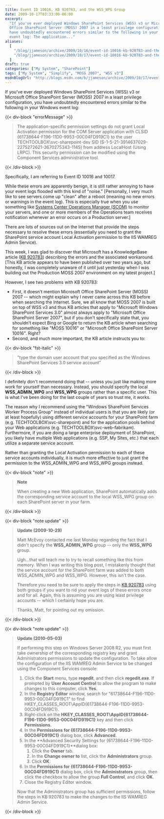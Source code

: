 ```yaml
---
title: Event ID 10016, KB 920783, and the WSS_WPG Group
date: 2009-10-17T03:33:00-06:00
excerpt:
  "If you've ever deployed Windows SharePoint Services (WSS) v3 or Microsoft
  Office SharePoint Server (MOSS) 2007 in a least privilege configuration, you
  have undoubtedly encountered errors similar to the following in your Windows
  event log: The application..."
aliases:
  [
    "/blog/jjameson/archive/2009/10/16/event-id-10016-kb-920783-and-the-wss-wpg-group.aspx",
    "/blog/jjameson/archive/2009/10/17/event-id-10016-kb-920783-and-the-wss-wpg-group.aspx",
  ]
draft: true
categories: ["My System", "SharePoint"]
tags: ["My System", "Simplify", "MOSS 2007", "WSS v3"]
msdnBlogUrl: "http://blogs.msdn.com/b/jjameson/archive/2009/10/17/event-id-10016-kb-920783-and-the-wss-wpg-group.aspx"
---
```


If you've ever deployed Windows SharePoint Services (WSS) v3 or Microsoft Office
SharePoint Server (MOSS) 2007 in a least privilege configuration, you have
undoubtedly encountered errors similar to the following in your Windows event
log:

{{< div-block "errorMessage" >}}

> The application-specific permission settings do not grant Local Activation
> permission for the COM Server application with CLSID
> {61738644-F196-11D0-9953-00C04FD919C1} to the user
> TECHTOOLBOX\svc-sharepoint-dev SID
> (S-1-5-21-3914637029-2275272621-3670275343-1145) from address LocalHost (Using
> LRPC). This security permission can be modified using the Component Services
> administrative tool.

{{< /div-block >}}

Specifically, I am referring to Event ID 10016 and 10017.

While these errors are apparently benign, it is still rather annoying to have
your event logs flooded with this kind of "noise."
[Personally, I very much like to see servers come up "clean" after a reboot (meaning no new errors or warnings in the event log). This is especially true when you use something like [Systems Center Operations Manager (SCOM)](http://www.microsoft.com/systemcenter/operationsmanager/en/us/default.aspx)
to monitor your servers, and one or more members of the Operations team receives
notification whenever an error occurs on a Production server.]

There are lots of sources out on the Internet that provide the steps necessary
to resolve these errors (essentially you need to grant the SharePoint service
account Local Activation permission to the IIS WAMREG Admin Service).

This week, I was glad to discover that Microsoft has a KnowledgeBase article
([KB 920783](http://support.microsoft.com/kb/920783)) describing the errors and
the associated workaround. [This KB article appears to have been published over
two years ago, but honestly, I was completely unaware of it until just yesterday
when I was building out the Production MOSS 2007 environment on my latest
project.]

However, I see two problems with KB 920783:

- First, it doesn't mention Microsoft Office SharePoint Server (MOSS) 2007 --
  which might explain why I never came across this KB before when searching the
  Internet. Sure, we all know that MOSS 2007 is built on top of WSS v3 and thus
  KB articles that apply to "Microsoft Windows SharePoint Services 3.0" almost
  always apply to "Microsoft Office SharePoint Server 2007", but if you don't
  specifically state that, you shouldn't expect Bing or Google to return the KB
  article when searching for something like "MOSS 10016" or "Microsoft Office
  SharePoint Server 10016". Right?
- Second, and much more important, the KB article instructs you to:

{{< div-block "fst-italic" >}}

> "type the domain user account that you specified as the Windows SharePoint
> Services 3.0 service account"

{{< /div-block >}}

I definitely don't recommend doing that -- unless you just like making more work
for yourself than necessary. Instead, you should specify the local
**WSS\_ADMIN\_WPG** and **WSS\_WPG** groups rather than a specific user. This is
what I've been doing for the last couple of years so trust me, it works.

The reason why I recommend using the "Windows SharePoint Services Worker Process
Group" instead of individual users is that you are likely (or at least
hopefully) using different service accounts for your SharePoint farm (e.g.
TECHTOOLBOX\svc-sharepoint) and for the application pools behind your Web
applications (e.g. TECHTOOLBOX\svc-web-fabrikam). Furthermore, if you are doing
a large enterprise deployment of SharePoint, you likely have multiple Web
applications (e.g. SSP, My Sites, etc.) that each utilize a separate service
account.

Rather than granting the Local Activation permission to each of these service
accounts individually, it is much more effective to just grant the permission to
the WSS\_ADMIN\_WPG and WSS\_WPG groups instead.

{{< div-block "note" >}}

> **Note**
> 
> When creating a new Web application, SharePoint automatically adds the
> corresponding service account to the local WSS\_WPG group on each SharePoint
> server in your farm.

{{< /div-block >}}

{{< div-block "note update" >}}

> **Update (2009-10-29)**
> 
> Matt McEvoy contacted me last Monday regarding the fact that I didn't specify
> the **WSS\_ADMIN\_WPG** group -- only the **WSS\_WPG** group.
> 
> Ugh...that will teach me to try to recall something like this from memory.
> When I was writing this blog post, I mistakenly thought that the service
> account for the SharePoint farm was added to both WSS\_ADMIN\_WPG and
> WSS\_WPG. However, this isn't the case.
> 
> Therefore you need to be sure to apply the steps in
> [KB 920783](http://support.microsoft.com/kb/920783) using both groups if you
> want to rid your event logs of these errors once and for all. Again, this is
> assuming you are using least privilege accounts -- which I certainly hope you
> are.
> 
> Thanks, Matt, for pointing out my omission.

{{< /div-block >}}

{{< div-block "note update" >}}

> **Update (2010-05-03)**
> 
> If performing this step on Windows Server 2008 R2, you must first take
> ownership of the corresponding registry key and grant Administrators
> permissions to update the configuration.
> To take allow the configuration of the IIS WAMREG Admin Service to be changed
> using the Component Services console:
> 
> 1. Click the **Start** menu, type **regedit**, and then click **regedit.exe**.
>    If prompted by **User Account Control** to allow the program to make
>    changes to this computer, click **Yes**.
> 2. In the **Registry Editor** window, search for
>    "61738644-F196-11D0-9953-00C04FD919C1" to find
>    HKEY\_CLASSES\_ROOT\AppID\{61738644-F196-11D0-9953-00C04FD919C1}.
> 3. Right-click on the
>    **HKEY\_CLASSES\_ROOT\AppID\{61738644-F196-11D0-9953-00C04FD919C1}** key
>    and then click **Permissions**.
> 4. In the **Permissions for {61738644-F196-11D0-9953-00C04FD919C1}** dialog
>    box, click **Advanced**.
> 5. In the **Advanced Security Settings for
>    {61738644-F196-11D0-9953-00C04FD919C1}**dialog box:
>    1. Click the **Owner** tab.
>    2. In the **Change owner to** list, click the **Administrators** group.
>    3. Click **OK**.
> 6. In the **Permissions for {61738644-F196-11D0-9953-00C04FD919C1}** dialog
>    box, click the **Administrators** group, then click the checkbox to allow
>    the group **Full Control**, and click **OK**.
> 7. Close the Registry Editor window.
> 
> Now that the Administrators group has sufficient permissions, follow the steps
> in KB 920783 to make the changes to the IIS WAMREG Admin Service.

{{< /div-block >}}
